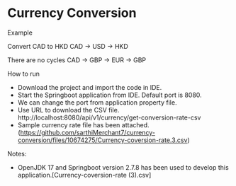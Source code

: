# Currency Conversion

Example

Convert CAD to HKD
CAD -> USD -> HKD

There are no cycles
CAD -> GBP -> EUR -> GBP

How to run

* Download the project and import the code in IDE.
* Start the Springboot application from IDE. Default port is 8080. 
* We can change the port from application property file.
* Use URL to download the CSV file. http://localhost:8080/api/v1/currency/get-conversion-rate-csv
* Sample currency rate file has been attached. (https://github.com/sarthiMerchant7/currency-conversion/files/10674275/Currency-coversion-rate.3.csv)

Notes:

* OpenJDK 17 and Springboot version 2.7.8 has been used to develop this application.[Currency-coversion-rate (3).csv]
